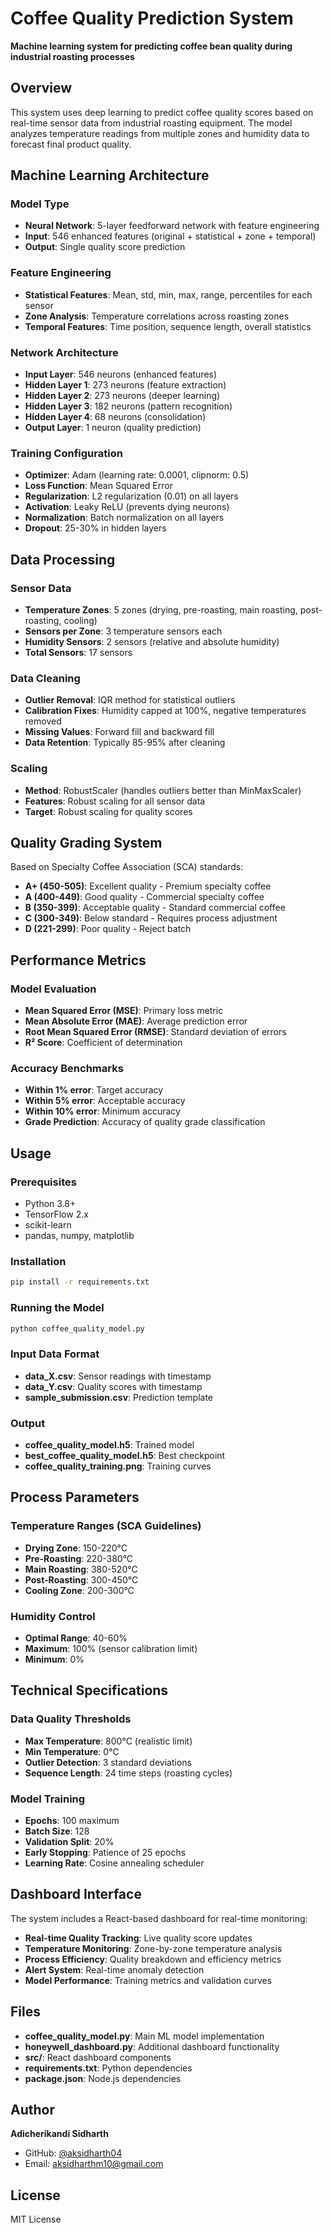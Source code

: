 # Coffee Quality Prediction System

**Machine learning system for predicting coffee bean quality during industrial roasting processes**

## Overview

This system uses deep learning to predict coffee quality scores based on real-time sensor data from industrial roasting equipment. The model analyzes temperature readings from multiple zones and humidity data to forecast final product quality.

## Machine Learning Architecture

### Model Type
- **Neural Network**: 5-layer feedforward network with feature engineering
- **Input**: 546 enhanced features (original + statistical + zone + temporal)
- **Output**: Single quality score prediction

### Feature Engineering
- **Statistical Features**: Mean, std, min, max, range, percentiles for each sensor
- **Zone Analysis**: Temperature correlations across roasting zones
- **Temporal Features**: Time position, sequence length, overall statistics

### Network Architecture
- **Input Layer**: 546 neurons (enhanced features)
- **Hidden Layer 1**: 273 neurons (feature extraction)
- **Hidden Layer 2**: 273 neurons (deeper learning)
- **Hidden Layer 3**: 182 neurons (pattern recognition)
- **Hidden Layer 4**: 68 neurons (consolidation)
- **Output Layer**: 1 neuron (quality prediction)

### Training Configuration
- **Optimizer**: Adam (learning rate: 0.0001, clipnorm: 0.5)
- **Loss Function**: Mean Squared Error
- **Regularization**: L2 regularization (0.01) on all layers
- **Activation**: Leaky ReLU (prevents dying neurons)
- **Normalization**: Batch normalization on all layers
- **Dropout**: 25-30% in hidden layers

## Data Processing

### Sensor Data
- **Temperature Zones**: 5 zones (drying, pre-roasting, main roasting, post-roasting, cooling)
- **Sensors per Zone**: 3 temperature sensors each
- **Humidity Sensors**: 2 sensors (relative and absolute humidity)
- **Total Sensors**: 17 sensors

### Data Cleaning
- **Outlier Removal**: IQR method for statistical outliers
- **Calibration Fixes**: Humidity capped at 100%, negative temperatures removed
- **Missing Values**: Forward fill and backward fill
- **Data Retention**: Typically 85-95% after cleaning

### Scaling
- **Method**: RobustScaler (handles outliers better than MinMaxScaler)
- **Features**: Robust scaling for all sensor data
- **Target**: Robust scaling for quality scores

## Quality Grading System

Based on Specialty Coffee Association (SCA) standards:

- **A+ (450-505)**: Excellent quality - Premium specialty coffee
- **A (400-449)**: Good quality - Commercial specialty coffee  
- **B (350-399)**: Acceptable quality - Standard commercial coffee
- **C (300-349)**: Below standard - Requires process adjustment
- **D (221-299)**: Poor quality - Reject batch

## Performance Metrics

### Model Evaluation
- **Mean Squared Error (MSE)**: Primary loss metric
- **Mean Absolute Error (MAE)**: Average prediction error
- **Root Mean Squared Error (RMSE)**: Standard deviation of errors
- **R² Score**: Coefficient of determination

### Accuracy Benchmarks
- **Within 1% error**: Target accuracy
- **Within 5% error**: Acceptable accuracy
- **Within 10% error**: Minimum accuracy
- **Grade Prediction**: Accuracy of quality grade classification

## Usage

### Prerequisites
- Python 3.8+
- TensorFlow 2.x
- scikit-learn
- pandas, numpy, matplotlib

### Installation
```bash
pip install -r requirements.txt
```

### Running the Model
```bash
python coffee_quality_model.py
```

### Input Data Format
- **data_X.csv**: Sensor readings with timestamp
- **data_Y.csv**: Quality scores with timestamp
- **sample_submission.csv**: Prediction template

### Output
- **coffee_quality_model.h5**: Trained model
- **best_coffee_quality_model.h5**: Best checkpoint
- **coffee_quality_training.png**: Training curves

## Process Parameters

### Temperature Ranges (SCA Guidelines)
- **Drying Zone**: 150-220°C
- **Pre-Roasting**: 220-380°C
- **Main Roasting**: 380-520°C
- **Post-Roasting**: 300-450°C
- **Cooling Zone**: 200-300°C

### Humidity Control
- **Optimal Range**: 40-60%
- **Maximum**: 100% (sensor calibration limit)
- **Minimum**: 0%

## Technical Specifications

### Data Quality Thresholds
- **Max Temperature**: 800°C (realistic limit)
- **Min Temperature**: 0°C
- **Outlier Detection**: 3 standard deviations
- **Sequence Length**: 24 time steps (roasting cycles)

### Model Training
- **Epochs**: 100 maximum
- **Batch Size**: 128
- **Validation Split**: 20%
- **Early Stopping**: Patience of 25 epochs
- **Learning Rate**: Cosine annealing scheduler

## Dashboard Interface

The system includes a React-based dashboard for real-time monitoring:

- **Real-time Quality Tracking**: Live quality score updates
- **Temperature Monitoring**: Zone-by-zone temperature analysis
- **Process Efficiency**: Quality breakdown and efficiency metrics
- **Alert System**: Real-time anomaly detection
- **Model Performance**: Training metrics and validation curves

## Files

- **coffee_quality_model.py**: Main ML model implementation
- **honeywell_dashboard.py**: Additional dashboard functionality
- **src/**: React dashboard components
- **requirements.txt**: Python dependencies
- **package.json**: Node.js dependencies

## Author

**Adicherikandi Sidharth**
- GitHub: [@aksidharth04](https://github.com/aksidharth04)
- Email: aksidharthm10@gmail.com

## License

MIT License
